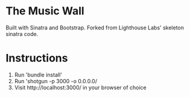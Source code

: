 # The Music Wall 
Built with Sinatra and Bootstrap. Forked from Lighthouse Labs' skeleton sinatra code.

# Instructions
1. Run 'bundle install'
2. Run 'shotgun -p 3000 -o 0.0.0.0/
3. Visit http://localhost:3000/ in your browser of choice
